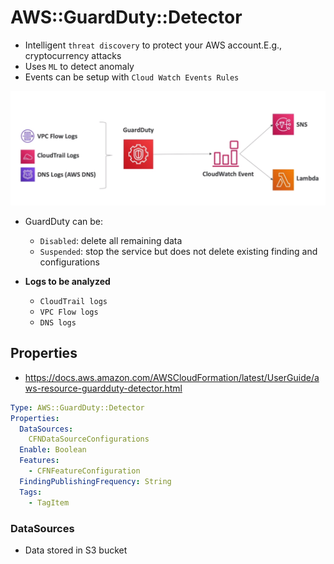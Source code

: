 # AWS::GuardDuty::Detector

- Intelligent `threat discovery` to protect your AWS account.E.g., cryptocurrency attacks
- Uses `ML` to detect anomaly
- Events can be setup with `Cloud Watch Events Rules`

![GuardDuty](.images/guardduty.png)

- GuardDuty can be:
  - `Disabled`: delete all remaining data
  - `Suspended`: stop the service but does not delete existing finding and configurations

- **Logs to be analyzed**
  - `CloudTrail logs`
  - `VPC Flow logs`
  - `DNS logs`

## Properties

- <https://docs.aws.amazon.com/AWSCloudFormation/latest/UserGuide/aws-resource-guardduty-detector.html>

```yaml
Type: AWS::GuardDuty::Detector
Properties:
  DataSources:
    CFNDataSourceConfigurations
  Enable: Boolean
  Features:
    - CFNFeatureConfiguration
  FindingPublishingFrequency: String
  Tags:
    - TagItem
```

### DataSources

- Data stored in S3 bucket

